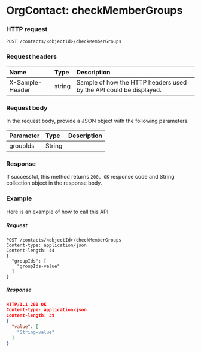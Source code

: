 # OrgContact: checkMemberGroups


### HTTP request
```http
POST /contacts/<objectId>/checkMemberGroups

```
### Request headers
| Name       | Type | Description|
|:---------------|:--------|:----------|
| X-Sample-Header  | string  | Sample of how the HTTP headers used by the API could be displayed.|

### Request body
In the request body, provide a JSON object with the following parameters.

| Parameter	   | Type	|Description|
|:---------------|:--------|:----------|
|groupIds|String||

### Response
If successful, this method returns `200, OK` response code and String collection object in the response body.

### Example
Here is an example of how to call this API.
##### Request
```http
POST /contacts/<objectId>/checkMemberGroups
Content-type: application/json
Content-length: 44
{
  "groupIds": [
    "groupIds-value"
  ]
}
```
##### Response
```json
HTTP/1.1 200 OK
Content-type: application/json
Content-length: 39
{
  "value": [
    "String-value"
  ]
}
```

<!-- uuid: ad9a509c-7d1a-40dd-8909-1a5b0e12e9b5
2015-10-09 16:05:02 UTC -->